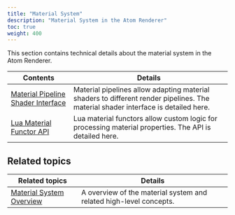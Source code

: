 ```yaml
---
title: "Material System"
description: "Material System in the Atom Renderer"
toc: true
weight: 400
---
```


This section contains technical details about the material system in the Atom Renderer.

| Contents                        | Details |
|---------------------------------|---------|
| [Material Pipeline Shader Interface](material-pipeline-material-shader-interface.md) | Material pipelines allow adapting material shaders to different render pipelines. The material shader interface is detailed here. |
| [Lua Material Functor API](lua-material-functor-api.md) | Lua material functors allow custom logic for processing material properties. The API is detailed here. |

## Related topics

| Related topics | Details | 
|---|---|
| [Material System Overview](/docs/atom-guide/look-dev/materials/material-system/) | A overview of the material system and related high-level concepts. |
